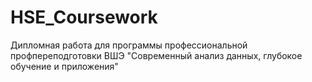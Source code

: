 # HSE_Coursework
Дипломная работа для программы профессиональной профпереподготовки ВШЭ "Современный анализ данных, глубокое обучение и приложения"
